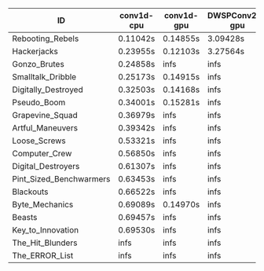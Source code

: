 |ID|conv1d-cpu|conv1d-gpu|DWSPConv2D-gpu|gemm-gpu|avg|
|-|-|-|-|-|-|
|Rebooting_Rebels|0.11042s|0.14855s|3.09428s|1.80841s|1.29041s|
|Hackerjacks|0.23955s|0.12103s|3.27564s|2.08147s|1.42942s|
|Gonzo_Brutes|0.24858s|infs|infs|4.69742s|infs|
|Smalltalk_Dribble|0.25173s|0.14915s|infs|1.98398s|infs|
|Digitally_Destroyed|0.32503s|0.14168s|infs|2.72743s|infs|
|Pseudo_Boom|0.34001s|0.15281s|infs|4.67623s|infs|
|Grapevine_Squad|0.36979s|infs|infs|4.62397s|infs|
|Artful_Maneuvers|0.39342s|infs|infs|4.70950s|infs|
|Loose_Screws|0.53321s|infs|infs|4.71185s|infs|
|Computer_Crew|0.56850s|infs|infs|4.69676s|infs|
|Digital_Destroyers|0.61307s|infs|infs|4.60407s|infs|
|Pint_Sized_Benchwarmers|0.63453s|infs|infs|4.67189s|infs|
|Blackouts|0.66522s|infs|infs|4.62027s|infs|
|Byte_Mechanics|0.69089s|0.14970s|infs|4.70193s|infs|
|Beasts|0.69457s|infs|infs|4.71361s|infs|
|Key_to_Innovation|0.69530s|infs|infs|4.63452s|infs|
|The_Hit_Blunders|infs|infs|infs|4.70180s|infs|
|The_ERROR_List|infs|infs|infs|4.70399s|infs|

